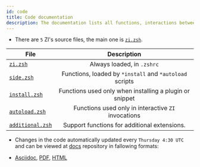 ```yaml
---
id: code
title: Code documentation
description: The documentation lists all functions, interactions between them, their comments, and features used.
---
```


- There are `5` ZI's source files, the main one is [`zi.zsh`](https://github.com/z-shell/zi/blob/main/zi.zsh).

| File                                                                               |                       Description                       |
|------------------------------------------------------------------------------------|:-------------------------------------------------------:|
| [`zi.zsh`](https://github.com/z-shell/zi/blob/main/zi.zsh)                         |               Always loaded, in `.zshrc`                |
| [`side.zsh`](https://github.com/z-shell/zi/blob/main/lib/zsh/side.zsh)             | Functions, loaded by `*install` and `*autoload` scripts |
| [`install.zsh`](https://github.com/z-shell/zi/blob/main/lib/zsh/install.zsh)       | Functions used only when installing a plugin or snippet |
| [`autoload.zsh`](https://github.com/z-shell/zi/blob/main/lib/zsh/autoload.zsh)     |   Functions used only in interactive `ZI` invocations   |
| [`additional.zsh`](https://github.com/z-shell/zi/blob/main/lib/zsh/additional.zsh) |      Support functions for additional extensions.       |

- Changes in the code automatically updated every `Thursday 4:30 UTC` and can be viewed at [docs](https://github.com/z-shell/docs) repository in fallowing formats:

- [Asciidoc](https://github.com/z-shell/docs/tree/main/code/zsdoc/asciidoc), [PDF](https://github.com/z-shell/docs/tree/main/code/zsdoc/pdf), [HTML](https://github.com/z-shell/docs/tree/main/code/zsdoc/html)

